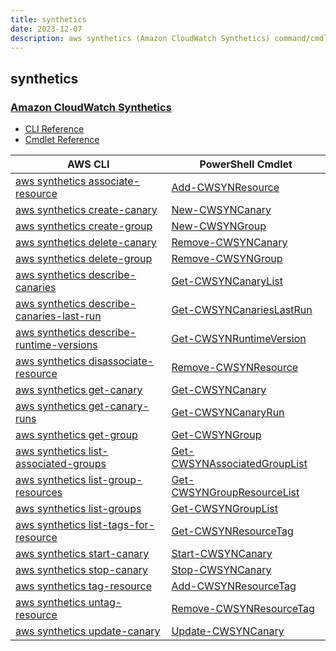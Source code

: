 ```yaml
---
title: synthetics
date: 2023-12-07
description: aws synthetics (Amazon CloudWatch Synthetics) command/cmdlet list.
---
```


## synthetics

### [Amazon CloudWatch Synthetics](https://aws.amazon.com/cloudwatch/)

* [CLI Reference](https://awscli.amazonaws.com/v2/documentation/api/latest/reference/synthetics/index.html)
* [Cmdlet Reference](https://docs.aws.amazon.com/powershell/latest/reference/items/Synthetics_cmdlets.html)

|AWS CLI|PowerShell Cmdlet|
|----|----|
|[aws synthetics associate-resource](https://awscli.amazonaws.com/v2/documentation/api/latest/reference/synthetics/associate-resource.html)|[Add-CWSYNResource](https://docs.aws.amazon.com/powershell/latest/reference/items/Add-CWSYNResource.html)|
|[aws synthetics create-canary](https://awscli.amazonaws.com/v2/documentation/api/latest/reference/synthetics/create-canary.html)|[New-CWSYNCanary](https://docs.aws.amazon.com/powershell/latest/reference/items/New-CWSYNCanary.html)|
|[aws synthetics create-group](https://awscli.amazonaws.com/v2/documentation/api/latest/reference/synthetics/create-group.html)|[New-CWSYNGroup](https://docs.aws.amazon.com/powershell/latest/reference/items/New-CWSYNGroup.html)|
|[aws synthetics delete-canary](https://awscli.amazonaws.com/v2/documentation/api/latest/reference/synthetics/delete-canary.html)|[Remove-CWSYNCanary](https://docs.aws.amazon.com/powershell/latest/reference/items/Remove-CWSYNCanary.html)|
|[aws synthetics delete-group](https://awscli.amazonaws.com/v2/documentation/api/latest/reference/synthetics/delete-group.html)|[Remove-CWSYNGroup](https://docs.aws.amazon.com/powershell/latest/reference/items/Remove-CWSYNGroup.html)|
|[aws synthetics describe-canaries](https://awscli.amazonaws.com/v2/documentation/api/latest/reference/synthetics/describe-canaries.html)|[Get-CWSYNCanaryList](https://docs.aws.amazon.com/powershell/latest/reference/items/Get-CWSYNCanaryList.html)|
|[aws synthetics describe-canaries-last-run](https://awscli.amazonaws.com/v2/documentation/api/latest/reference/synthetics/describe-canaries-last-run.html)|[Get-CWSYNCanariesLastRun](https://docs.aws.amazon.com/powershell/latest/reference/items/Get-CWSYNCanariesLastRun.html)|
|[aws synthetics describe-runtime-versions](https://awscli.amazonaws.com/v2/documentation/api/latest/reference/synthetics/describe-runtime-versions.html)|[Get-CWSYNRuntimeVersion](https://docs.aws.amazon.com/powershell/latest/reference/items/Get-CWSYNRuntimeVersion.html)|
|[aws synthetics disassociate-resource](https://awscli.amazonaws.com/v2/documentation/api/latest/reference/synthetics/disassociate-resource.html)|[Remove-CWSYNResource](https://docs.aws.amazon.com/powershell/latest/reference/items/Remove-CWSYNResource.html)|
|[aws synthetics get-canary](https://awscli.amazonaws.com/v2/documentation/api/latest/reference/synthetics/get-canary.html)|[Get-CWSYNCanary](https://docs.aws.amazon.com/powershell/latest/reference/items/Get-CWSYNCanary.html)|
|[aws synthetics get-canary-runs](https://awscli.amazonaws.com/v2/documentation/api/latest/reference/synthetics/get-canary-runs.html)|[Get-CWSYNCanaryRun](https://docs.aws.amazon.com/powershell/latest/reference/items/Get-CWSYNCanaryRun.html)|
|[aws synthetics get-group](https://awscli.amazonaws.com/v2/documentation/api/latest/reference/synthetics/get-group.html)|[Get-CWSYNGroup](https://docs.aws.amazon.com/powershell/latest/reference/items/Get-CWSYNGroup.html)|
|[aws synthetics list-associated-groups](https://awscli.amazonaws.com/v2/documentation/api/latest/reference/synthetics/list-associated-groups.html)|[Get-CWSYNAssociatedGroupList](https://docs.aws.amazon.com/powershell/latest/reference/items/Get-CWSYNAssociatedGroupList.html)|
|[aws synthetics list-group-resources](https://awscli.amazonaws.com/v2/documentation/api/latest/reference/synthetics/list-group-resources.html)|[Get-CWSYNGroupResourceList](https://docs.aws.amazon.com/powershell/latest/reference/items/Get-CWSYNGroupResourceList.html)|
|[aws synthetics list-groups](https://awscli.amazonaws.com/v2/documentation/api/latest/reference/synthetics/list-groups.html)|[Get-CWSYNGroupList](https://docs.aws.amazon.com/powershell/latest/reference/items/Get-CWSYNGroupList.html)|
|[aws synthetics list-tags-for-resource](https://awscli.amazonaws.com/v2/documentation/api/latest/reference/synthetics/list-tags-for-resource.html)|[Get-CWSYNResourceTag](https://docs.aws.amazon.com/powershell/latest/reference/items/Get-CWSYNResourceTag.html)|
|[aws synthetics start-canary](https://awscli.amazonaws.com/v2/documentation/api/latest/reference/synthetics/start-canary.html)|[Start-CWSYNCanary](https://docs.aws.amazon.com/powershell/latest/reference/items/Start-CWSYNCanary.html)|
|[aws synthetics stop-canary](https://awscli.amazonaws.com/v2/documentation/api/latest/reference/synthetics/stop-canary.html)|[Stop-CWSYNCanary](https://docs.aws.amazon.com/powershell/latest/reference/items/Stop-CWSYNCanary.html)|
|[aws synthetics tag-resource](https://awscli.amazonaws.com/v2/documentation/api/latest/reference/synthetics/tag-resource.html)|[Add-CWSYNResourceTag](https://docs.aws.amazon.com/powershell/latest/reference/items/Add-CWSYNResourceTag.html)|
|[aws synthetics untag-resource](https://awscli.amazonaws.com/v2/documentation/api/latest/reference/synthetics/untag-resource.html)|[Remove-CWSYNResourceTag](https://docs.aws.amazon.com/powershell/latest/reference/items/Remove-CWSYNResourceTag.html)|
|[aws synthetics update-canary](https://awscli.amazonaws.com/v2/documentation/api/latest/reference/synthetics/update-canary.html)|[Update-CWSYNCanary](https://docs.aws.amazon.com/powershell/latest/reference/items/Update-CWSYNCanary.html)|

